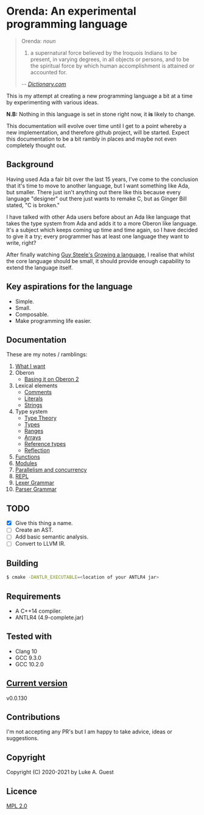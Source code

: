 # Orenda: An experimental programming language

> Orenda: *noun*
> 1. a supernatural force believed by the Iroquois Indians to be present, in varying degrees, in all objects or persons, and to be the spiritual force by which human accomplishment is attained or accounted for.
>
> -- <cite>[Dictionary.com](https://www.dictionary.com/browse/orenda?s=t)</cite>

This is my attempt at creating a new programming language a bit at a time by experimenting with various ideas.

**N.B:** Nothing in this language is set in stone right now, it **is** likely to change.

This documentation will evolve over time until I get to a point whereby a new implementation, and therefore github project, will be started. Expect this documentation to be a bit rambly in places and maybe not even completely thought out.

## Background

Having used Ada a fair bit over the last 15 years, I've come to the conclusion that it's time to move to another language, but I want something like Ada, but smaller. There just isn't anything out there like this because every language "designer" out there just wants to remake C, but as Ginger Bill stated, "C is broken."

I have talked with other Ada users before about an Ada like language that takes the type system from Ada and adds it to a more Oberon like language. It's a subject which keeps coming up time and time again, so I have decided to give it a try; every programmer has at least one language they want to write, right?

After finally watching [Guy Steele's Growing a language](https://youtu.be/_ahvzDzKdB0), I realise that whilst the core language should be small, it should provide enough capability to extend the language itself.

## Key aspirations for the language

* Simple.
* Small.
* Composable.
* Make programming life easier.
## Documentation

These are my notes / ramblings:

1. [What I want](./docs/notes/what-i-want.md)
2. Oberon
   * [Basing it on Oberon 2](./docs/notes/oberon/basing-on-oberon2.md)
3. Lexical elements
   * [Comments](./docs/notes/lexical-elements/comments.md)
   * [Literals](./docs/notes/lexical-elements/literals.md)
   * [Strings](./docs/notes/lexical-elements/textual-data.md)
4. Type system
   * [Type Theory](./docs/notes/type-system/type-theory.md)
   * [Types](./docs/notes/type-system/types.md)
   * [Ranges](./docs/notes/type-system/ranges.md)
   * [Arrays](./docs/notes/type-system/arrays.md)
   * [Reference types](./docs/notes/type-system/reference-types.md)
   * [Reflection](./docs/notes/type-system/reflection.md)
5. [Functions](./docs/notes/functions.md)
6. [Modules](./docs/notes/modules.md)
7. [Parallelism and concurrency](/docs/notes/parallelism-concurrency.md)
8. [REPL](./docs/notes/repl.md)
9. [Lexer Grammar](./src/ExperimentalLexer.g4)
10. [Parser Grammar](./src/ExperimentalParser.g4)

## TODO

* [X] Give this thing a name.
* [ ] Create an AST.
* [ ] Add basic semantic analysis.
* [ ] Convert to LLVM IR.

## Building

```bash
$ cmake -DANTLR_EXECUTABLE=<location of your ANTLR4 jar>
```

## Requirements

* A C++14 compiler.
* ANTLR4 (4.9-complete.jar)

## Tested with

* Clang 10
* GCC 9.3.0
* GCC 10.2.0

## [Current version](http://www.semver.org)

v0.0.130

## Contributions

I'm not accepting any PR's but I am happy to take advice, ideas or suggestions.

## Copyright

Copyright (C) 2020-2021 by Luke A. Guest

## Licence

[MPL 2.0](./LICENCE.txt)
